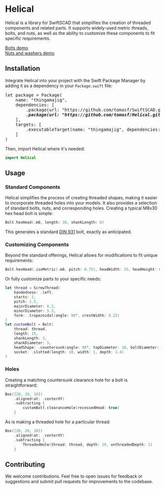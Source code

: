 # Helical

Helical is a library for SwiftSCAD that simplifies the creation of threaded components and related parts. It supports widely-used metric threads, bolts, and nuts, as well as the ability to customize these components to fit specific requirements.

[Bolts demo](Sources/Demo/bolts.stl)<br/>
[Nuts and washers demo](Sources/Demo/nutsAndWashers.stl)

## Installation

Integrate Helical into your project with the Swift Package Manager by adding it as a dependency in your `Package.swift` file:

<pre>
let package = Package(
    name: "thingamajig",
    dependencies: [
        .package(url: "https://github.com/tomasf/SwiftSCAD.git", .upToNextMinor(from: "0.8.1")),
        <b><i>.package(url: "https://github.com/tomasf/Helical.git", from: "0.1.0")</i></b>
    ],
    targets: [
        .executableTarget(name: "thingamajig", dependencies: ["SwiftSCAD", <b><i>"Helical"</i></b>])
    ]
)
</pre>

Then, import Helical where it's needed:
```swift
import Helical
```

## Usage
### Standard Components
Helical simplifies the process of creating threaded shapes, making it easier to incorporate threaded holes into your models. It also provides a selection of standard bolts, nuts, and corresponding holes. Creating a typical M8x30 hex head bolt is simple:

```swift
Bolt.hexHead(.m8, length: 30, shankLength: 8)
```

This generates a standard [DIN 931](https://www.fasteners.eu/standards/DIN/931/) bolt, exactly as anticipated.

### Customizing Components
Beyond the standard offerings, Helical allows for modifications to fit unique requirements:

```swift
Bolt.hexHead(.isoMetric(.m8, pitch: 0.75), headWidth: 15, headHeight: 6.5, length: 30)
```

Or fully customize parts to your specific needs:

```swift
let thread = ScrewThread(
    handedness: .left,
    starts: 2,
    pitch: 1.5,
    majorDiameter: 6.2,
    minorDiameter: 5.3,
    form: .trapezoidal(angle: 90°, crestWidth: 0.25)
)
let customBolt = Bolt(
    thread: thread,
    length: 15,
    shankLength: 3,
    shankDiameter: 5,
    headShape: .countersunk(angle: 80°, topDiameter: 10, boltDiameter: 5),
    socket: .slotted(length: 10, width: 1, depth: 1.4)
)
```

### Holes

Creating a matching countersunk clearance hole for a bolt is straightforward:

```swift
Box([20, 20, 10])
    .aligned(at: .centerXY)
    .subtracting {
        customBolt.clearanceHole(recessedHead: true)
    }
```

As is making a threaded hole for a particular thread:

```swift
Box([20, 20, 10])
    .aligned(at: .centerXY)
    .subtracting {
        ThreadedHole(thread: thread, depth: 10, unthreadedDepth: 2)
    }
```

## Contributing

We welcome contributions. Feel free to open issues for feedback or suggestions and submit pull requests for improvements to the codebase.

